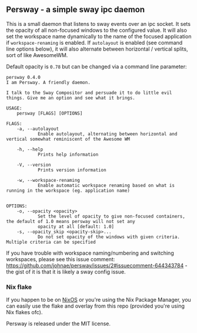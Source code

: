 ## Persway - a simple sway ipc daemon

This is a small daemon that listens to sway events over an ipc socket. It sets the opacity of all non-focused windows to the configured value. It will also set the workspace name dynamically to the name of the focused application if `workspace-renaming` is enabled.
If `autolayout` is enabled (see command line options below), it will also alternate between horizontal / vertical splits, sort of like AwesomeWM.

Default opacity is `0.78` but can be changed via a command line parameter:

```
persway 0.4.0
I am Persway. A friendly daemon.

I talk to the Sway Compositor and persuade it to do little evil things. Give me an option and see what it brings.

USAGE:
    persway [FLAGS] [OPTIONS]

FLAGS:
    -a, --autolayout
            Enable autolayout, alternating between horizontal and vertical somewhat reminiscent of the Awesome WM

    -h, --help
            Prints help information

    -V, --version
            Prints version information

    -w, --workspace-renaming
            Enable automatic workspace renaming based on what is running in the workspace (eg. application name)


OPTIONS:
    -o, --opacity <opacity>
            Set the level of opacity to give non-focused containers, the default of 1.0 means persway will not set any
            opacity at all [default: 1.0]
    -s, --opacity_skip <opacity-skip>...
            Do not set opacity of the windows with given criteria. Multiple criteria can be specified
```

If you have trouble with workspace naming/numbering and switching workspaces, please see this issue comment: https://github.com/johnae/persway/issues/2#issuecomment-644343784 - the gist of it is that it is likely a sway config issue.


### Nix flake

If you happen to be on [NixOS](https://nixos.org) or you're using the Nix Package Manager, you can easily use the flake and overlay from this repo (provided you're using Nix flakes ofc).

Persway is released under the MIT license.
